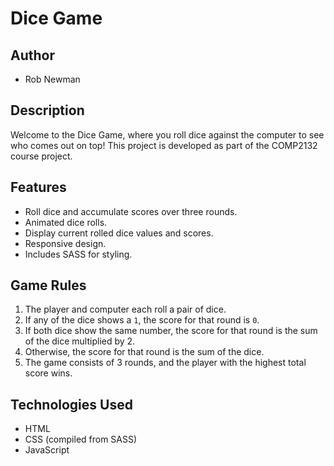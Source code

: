 # Dice Game

## Author
- Rob Newman

## Description
Welcome to the Dice Game, where you roll dice against the computer to see who comes out on top! This project is developed as part of the COMP2132 course project.

## Features
- Roll dice and accumulate scores over three rounds.
- Animated dice rolls.
- Display current rolled dice values and scores.
- Responsive design.
- Includes SASS for styling.

## Game Rules
1. The player and computer each roll a pair of dice.
2. If any of the dice shows a `1`, the score for that round is `0`.
3. If both dice show the same number, the score for that round is the sum of the dice multiplied by 2.
4. Otherwise, the score for that round is the sum of the dice.
5. The game consists of 3 rounds, and the player with the highest total score wins.

## Technologies Used
- HTML
- CSS (compiled from SASS)
- JavaScript

